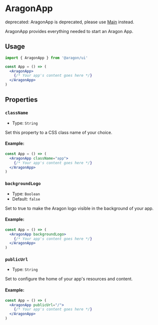 # AragonApp

deprecated: AragonApp is deprecated, please use [Main](/main/) instead.

AragonApp provides everything needed to start an Aragon App.

## Usage

```jsx
import { AragonApp } from '@aragon/ui'

const App = () => (
  <AragonApp>
    {/* Your app's content goes here */}
  </AragonApp>
)
```

## Properties

### `className`

- Type: `String`

Set this property to a CSS class name of your choice.

#### Example:

```jsx
const App = () => (
  <AragonApp className="app">
    {/* Your app's content goes here */}
  </AragonApp>
)
```

### `backgroundLogo`

- Type: `Boolean`
- Default: `false`

Set to true to make the Aragon logo visible in the background of your app.

#### Example:

```jsx
const App = () => (
  <AragonApp backgroundLogo>
    {/* Your app's content goes here */}
  </AragonApp>
)
```

### `publicUrl`

- Type: `String`

Set to configure the home of your app's resources and content.

#### Example:

```jsx
const App = () => (
  <AragonApp publicUrl="/">
    {/* Your app's content goes here */}
  </AragonApp>
)
```
